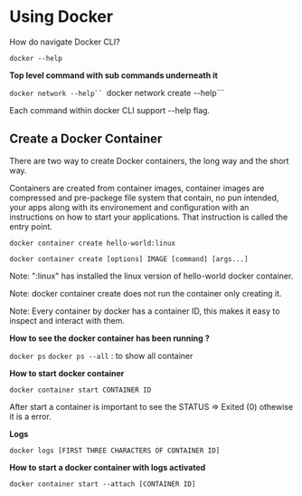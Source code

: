 # Using Docker

How do navigate Docker CLI?

```docker --help```

**Top level command with sub commands underneath it**

```docker network --help``
```docker network create --help```

Each command within docker CLI support --help flag.

## Create a Docker Container

There are two way to create Docker containers, the long way and the short way.

Containers are created from container images, container images are compressed and pre-packege file system that contain, no pun intended, your apps along with its environement and configuration with an instructions on how to start your applications. That instruction is called the entry point.  

```docker container create hello-world:linux```

```docker container create [options] IMAGE [command] [args...]```

Note: ":linux" has installed the linux version of hello-world docker container.

Note: docker container create does not run the container only creating it. 

Note: Every container by docker has a container ID, this makes it easy to inspect and interact with them. 

**How to see the docker container has been running ?**

```docker ps```
```docker ps --all``` : to show all container 

**How to start docker container**

```docker container start CONTAINER ID``` 

After start a container is important to see the STATUS => Exited (0) othewise it is a error.

**Logs**

```docker logs [FIRST THREE CHARACTERS OF CONTAINER ID]```

**How to start a docker container with logs activated**

```docker container start --attach [CONTAINER ID]```



